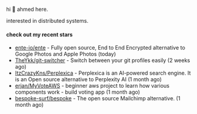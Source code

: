 hi 👋 ahmed here.

interested in distributed systems.

#### check out my recent stars

- [ente-io/ente](https://github.com/ente-io/ente) - Fully open source, End to End Encrypted alternative to Google Photos and Apple Photos (today)
- [TheYkk/git-switcher](https://github.com/TheYkk/git-switcher) - Switch between your git profiles easily (2 weeks ago)
- [ItzCrazyKns/Perplexica](https://github.com/ItzCrazyKns/Perplexica) - Perplexica is an AI-powered search engine. It is an Open source alternative to Perplexity AI (1 month ago)
- [erjan/MyVoteAWS](https://github.com/erjan/MyVoteAWS) - beginner aws project to learn how various components work - build voting app  (1 month ago)
- [bespoke-surf/bespoke](https://github.com/bespoke-surf/bespoke) - The open source Mailchimp alternative. (1 month ago)

